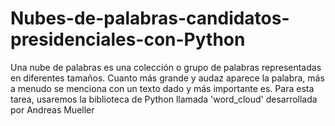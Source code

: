 # Nubes-de-palabras-candidatos-presidenciales-con-Python
Una nube de palabras es una colección o grupo de palabras representadas en diferentes tamaños. Cuanto más grande y audaz aparece la palabra, más a menudo se menciona con un texto dado y más importante es. Para esta tarea, usaremos la biblioteca de Python llamada 'word_cloud' desarrollada por Andreas Mueller
